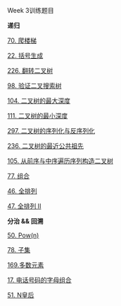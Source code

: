 Week 3训练题目



**递归**

[70. 爬楼梯](https://leetcode-cn.com/problems/climbing-stairs/)

[22. 括号生成](https://leetcode-cn.com/problems/generate-parentheses/)

[226. 翻转二叉树](https://leetcode-cn.com/problems/invert-binary-tree/description/)

[98. 验证二叉搜索树](https://leetcode-cn.com/problems/validate-binary-search-tree/)

[104. 二叉树的最大深度](https://leetcode-cn.com/problems/maximum-depth-of-binary-tree/)

[111. 二叉树的最小深度](https://leetcode-cn.com/problems/minimum-depth-of-binary-tree/)

[297. 二叉树的序列化与反序列化](https://leetcode-cn.com/problems/serialize-and-deserialize-binary-tree/)

[236. 二叉树的最近公共祖先](https://leetcode-cn.com/problems/lowest-common-ancestor-of-a-binary-tree/)

[105. 从前序与中序遍历序列构造二叉树](https://leetcode-cn.com/problems/construct-binary-tree-from-preorder-and-inorder-traversal/)

[77. 组合](https://leetcode-cn.com/problems/combinations/)

[46. 全排列](https://leetcode-cn.com/problems/permutations/)

[47. 全排列 II](https://leetcode-cn.com/problems/permutations-ii/)



**分治 && 回溯**

[50. Pow(n)](https://leetcode-cn.com/problems/powx-n/)

[78. 子集](https://leetcode-cn.com/problems/subsets/)

[169.多数元素](https://leetcode-cn.com/problems/majority-element/description/)

[17. 电话号码的字母组合](https://leetcode-cn.com/problems/letter-combinations-of-a-phone-number/)

[51. N皇后](https://leetcode-cn.com/problems/n-queens/)